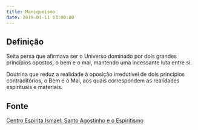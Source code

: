 ```yaml
---
title: Maniqueísmo
date: 2019-01-11 13:00:00
---
```


## Definição
Seita persa que afirmava ser o Universo dominado por dois grandes princípios
opostos, o bem e o mal, mantendo uma incessante luta entre si. 

Doutrina que reduz a realidade à oposição irredutível de dois princípios
contraditórios, o Bem e o Mal, aos quais correspondem as realidades espirituais
e materiais.  

## Fonte
[Centro Espirita Ismael: Santo Agostinho e o Espiritismo](https://ceismael.com.br/filosofia/santo-agostinho-e-espiritismo.htm)

